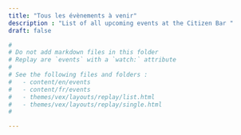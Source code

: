 ```yaml
---
title: "Tous les évènements à venir"
description : "List of all upcoming events at the Citizen Bar "
draft: false

#
# Do not add markdown files in this folder
# Replay are `events` with a `watch:` attribute
#
# See the following files and folders : 
#   - content/en/events
#   - content/fr/events
#   - themes/vex/layouts/replay/list.html
#   - themes/vex/layouts/replay/single.html
#

---
```


